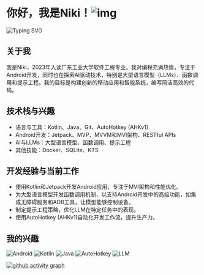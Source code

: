 # 你好，我是Niki！![img](https://media.giphy.com/media/hvRJCLFzcasrR4ia7z/giphy.gif)

![Typing SVG](https://readme-typing-svg.demolab.com/?font=Exo+2&size=22&pause=1000&width=435&lines=Welcome+to+my+GitHub+profile!)

## 关于我

我是Niki，2023年入读广东工业大学软件工程专业。我对编程充满热情，专注于Android开发，同时也在探索AI驱动技术，特别是大型语言模型（LLMs）、函数调用和提示工程。我的目标是构建创新的移动应用和智能系统，编写简洁高效的代码。

## 技术栈与兴趣

- 语言与工具：Kotlin、Java、Git、AutoHotkey (AHKv1)
- Android开发：Jetpack、MVP、MVVM和MVI架构、RESTful APIs
- AI与LLMs：大型语言模型、函数调用、提示工程
- 其他技能：Docker、SQLite、KTS

## 开发经验与当前工作

- 使用Kotlin和Jetpack开发Android应用，专注于MVI架构和性能优化。
- 为大型语言模型开发函数调用机制，以支持Android开发中的高级功能，如集成无障碍服务和ADB工具，让模型能够控制设备。
- 制定提示工程策略，优化LLM在特定任务中的表现。
- 使用AutoHotkey (AHKv1)自动化开发工作流，提升生产力。

## 我的兴趣

![Android](https://img.shields.io/badge/Android-3DDC84?style=for-the-badge&logo=android&logoColor=white)
![Kotlin](https://img.shields.io/badge/Kotlin-7F52FF?style=for-the-badge&logo=kotlin&logoColor=white)
![Java](https://img.shields.io/badge/java-%23ED8B00.svg?style=for-the-badge&logo=openjdk&logoColor=white)
![AutoHotkey](https://img.shields.io/badge/AutoHotkey%20v1-334455?style=for-the-badge&logo=autohotkey&logoColor=white)
![LLM](https://img.shields.io/badge/LLM-007ACC?style-for-the-badge&logo=ai&logoColor=white)

[![github activity graph](https://github-readme-activity-graph.vercel.app/graph?username=denclint86&bg_color=ffffff&color=9e4c98&line=9992f7&point=1e6794&area=true&hide_border=true)](https://github.com/ashutosh00710/github-readme-activity-graph)